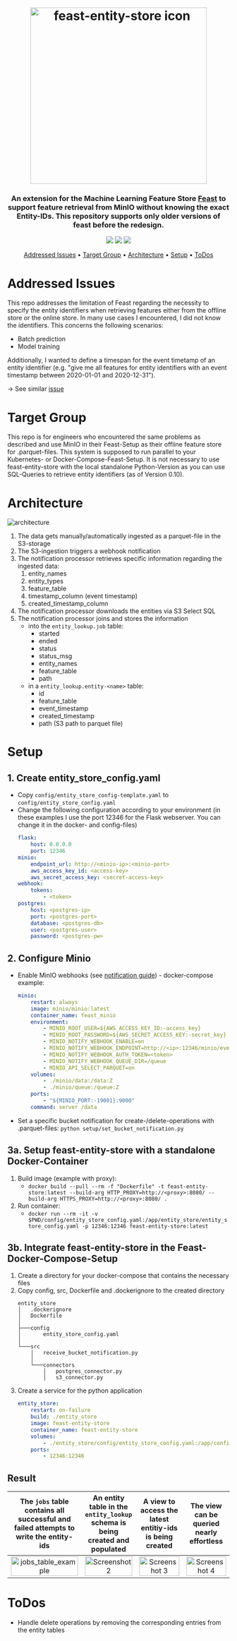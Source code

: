 <h1 align="center">
	<img
		width="400"
		alt="feast-entity-store icon"
		src="docs/fes_icon.png"
    >
</h1>

<h3 align="center">
	An extension for the Machine Learning Feature Store <a href="https://feast.dev/" target="_blank">Feast</a> to support feature retrieval from MinIO without knowing the exact Entity-IDs. <b>This repository supports only older versions of feast before the redesign.</b>
</h3>

<p align="center">
    <img src="https://img.shields.io/badge/language-python-green">
    <img src="https://img.shields.io/badge/codestyle-black-black">
    <img src="https://img.shields.io/github/last-commit/notniknot/feast-entity-store">
</p>

<p align="center">
  <a href="#addressed-issues">Addressed Issues</a> •
  <a href="#target-group">Target Group</a> •
  <a href="#architecture">Architecture</a> •
  <a href="#setup">Setup</a> •
  <a href="#todos">ToDos</a>
</p>

# Addressed Issues
This repo addresses the limitation of Feast regarding the necessity to specify the entity identifiers when retrieving features either from the offline store or the online store. In many use cases I encountered, I did not know the identifiers. This concerns the following scenarios:
-  Batch prediction
-  Model training

Additionally, I wanted to define a timespan for the event timetamp of an entity identifier (e.g. "give me all features for entity identifiers with an event timestamp between 2020-01-01 and 2020-12-31").

-> See similar [issue](https://github.com/feast-dev/feast/issues/1361)

# Target Group
This repo is for engineers who encountered the same problems as described and use MinIO in their Feast-Setup as their offline feature store for .parquet-files. This system is supposed to run parallel to your Kubernetes- or Docker-Compose-Feast-Setup. It is not necessary to use feast-entity-store with the local standalone Python-Version as you can use SQL-Queries to retrieve entity identifiers (as of Version 0.10).

# Architecture

![architecture](./docs/fes_architecture.png)

1. The data gets manually/automatically ingested as a parquet-file in the S3-storage
2. The S3-ingestion triggers a webhook notification
3. The notification processor retrieves specific information regarding the ingested data:
   1. entity_names
   2. entity_types
   3. feature_table
   4. timestamp_column (event timestamp)
   5. created_timestamp_column
4. The notification processor downloads the entities via S3 Select SQL
5. The notification processor joins and stores the information 
   - into the `entity_lookup.job` table:
     - started
     - ended
     - status
     - status_msg
     - entity_names
     - feature_table
     - path
   - in a `entity_lookup.entity-<name>` table:
     - id
     - feature_table
     - event_timestamp
     - created_timestamp
     - path (S3 path to parquet file)
# Setup

## 1. Create entity_store_config.yaml
- Copy `config/entity_store_config-template.yaml` to `config/entity_store_config.yaml`
- Change the following configuration according to your environment (in these examples I use the port 12346 for the Flask webserver. You can change it in the docker- and config-files)
    ```yaml
    flask:
        host: 0.0.0.0
        port: 12346
    minio:
        endpoint_url: http://<minio-ip>:<minio-port>
        aws_access_key_id: <access-key>
        aws_secret_access_key: <secret-access-key>
    webhook:
        tokens:
            - <token>
    postgres:
        host: <postgres-ip>
        port: <postgres-port>
        database: <postgres-db>
        user: <postgres-user>
        password: <postgres-pw>
    ```

## 2. Configure Minio
- Enable MinIO webhooks (see [notification guide](https://docs.min.io/docs/minio-bucket-notification-guide.html#webhooks)) - docker-compose example:
    ```yaml
    minio:
        restart: always
        image: minio/minio:latest
        container_name: feast_minio
        environment:
            - MINIO_ROOT_USER=${AWS_ACCESS_KEY_ID:-access_key}
            - MINIO_ROOT_PASSWORD=${AWS_SECRET_ACCESS_KEY:-secret_key}
            - MINIO_NOTIFY_WEBHOOK_ENABLE=on
            - MINIO_NOTIFY_WEBHOOK_ENDPOINT=http://<ip>:12346/minio/events
            - MINIO_NOTIFY_WEBHOOK_AUTH_TOKEN=<token>
            - MINIO_NOTIFY_WEBHOOK_QUEUE_DIR=/queue
            - MINIO_API_SELECT_PARQUET=on
        volumes:
            - ./minio/data:/data:Z
            - ./minio/queue:/queue:Z
        ports:
            - "${MINIO_PORT:-19001}:9000"
        command: server /data
    ```
- Set a specific bucket notification for create-/delete-operations with .parquet-files: `python setup/set_bucket_notification.py`
## 3a. Setup feast-entity-store with a standalone Docker-Container
1. Build image (example with proxy):
    - `docker build --pull --rm -f "Dockerfile" -t feast-entity-store:latest --build-arg HTTP_PROXY=http://<proxy>:8080/ --build-arg HTTPS_PROXY=http://<proxy>:8080/ .`
2. Run container:
   - `docker run --rm -it -v $PWD/config/entity_store_config.yaml:/app/entity_store/entity_store_config.yaml -p 12346:12346 feast-entity-store:latest`

## 3b. Integrate feast-entity-store in the Feast-Docker-Compose-Setup
1. Create a directory for your docker-compose that contains the necessary files
2. Copy config, src, Dockerfile and .dockerignore to the created directory
    ```
    entity_store
    │   .dockerignore
    │   Dockerfile
    │
    ├───config
    │       entity_store_config.yaml
    │
    └───src
        │   receive_bucket_notification.py
        │
        └───connectors
            │   postgres_connector.py
            │   s3_connector.py
    ```
3. Create a service for the python application
    ```yaml
    entity_store:
        restart: on-failure
        build: ./entity_store
        image: feast-entity-store
        container_name: feast-entity-store
        volumes:
            - ./entity_store/config/entity_store_config.yaml:/app/config/entity_store_config.yaml
        ports:
            - 12346:12346
    ```

## Result
| The `jobs` table contains all successful and failed attempts to write the entity-ids |     An entity table in the `entity_lookup` schema is being created and populated      |    A view to access the latest entitiy-ids is being created     |                 The view can be queried nearly effortless                  |
| :----------------------------------------------------------------------------------: | :-----------------------------------------------------------------------------------: | :-------------------------------------------------------------: | :------------------------------------------------------------------------: |
|   <img src="docs/jobs_table_example.PNG" title="jobs_table_example" width="100%">    | <img src="docs/entity_driver_id_table_example.PNG" title="Screenshot 2" width="100%"> | <img src="docs/view_sql.PNG" title="Screenshot 3" width="100%"> | <img src="docs/view_example_select.PNG" title="Screenshot 4" width="100%"> |


# ToDos
-  Handle delete operations by removing the corresponding entries from the entity tables
